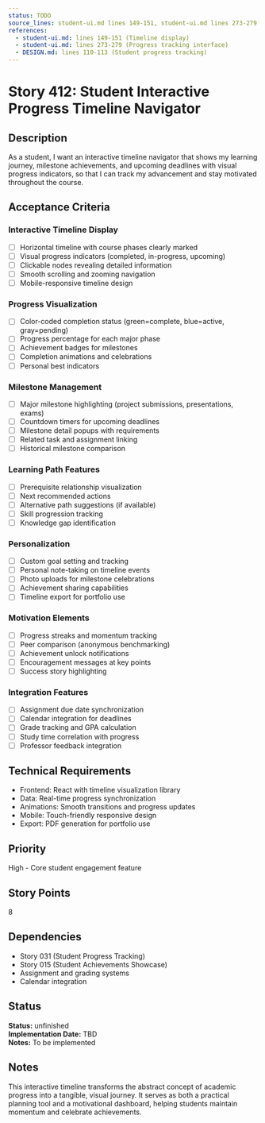 ```yaml
---
status: TODO
source_lines: student-ui.md lines 149-151, student-ui.md lines 273-279
references:
  - student-ui.md: lines 149-151 (Timeline display)
  - student-ui.md: lines 273-279 (Progress tracking interface)
  - DESIGN.md: lines 110-113 (Student progress tracking)
---
```


# Story 412: Student Interactive Progress Timeline Navigator

## Description
As a student, I want an interactive timeline navigator that shows my learning journey, milestone achievements, and upcoming deadlines with visual progress indicators, so that I can track my advancement and stay motivated throughout the course.

## Acceptance Criteria

### Interactive Timeline Display
- [ ] Horizontal timeline with course phases clearly marked
- [ ] Visual progress indicators (completed, in-progress, upcoming)
- [ ] Clickable nodes revealing detailed information
- [ ] Smooth scrolling and zooming navigation
- [ ] Mobile-responsive timeline design

### Progress Visualization
- [ ] Color-coded completion status (green=complete, blue=active, gray=pending)
- [ ] Progress percentage for each major phase
- [ ] Achievement badges for milestones
- [ ] Completion animations and celebrations
- [ ] Personal best indicators

### Milestone Management
- [ ] Major milestone highlighting (project submissions, presentations, exams)
- [ ] Countdown timers for upcoming deadlines
- [ ] Milestone detail popups with requirements
- [ ] Related task and assignment linking
- [ ] Historical milestone comparison

### Learning Path Features
- [ ] Prerequisite relationship visualization
- [ ] Next recommended actions
- [ ] Alternative path suggestions (if available)
- [ ] Skill progression tracking
- [ ] Knowledge gap identification

### Personalization
- [ ] Custom goal setting and tracking
- [ ] Personal note-taking on timeline events
- [ ] Photo uploads for milestone celebrations
- [ ] Achievement sharing capabilities
- [ ] Timeline export for portfolio use

### Motivation Elements
- [ ] Progress streaks and momentum tracking
- [ ] Peer comparison (anonymous benchmarking)
- [ ] Achievement unlock notifications
- [ ] Encouragement messages at key points
- [ ] Success story highlighting

### Integration Features
- [ ] Assignment due date synchronization
- [ ] Calendar integration for deadlines
- [ ] Grade tracking and GPA calculation
- [ ] Study time correlation with progress
- [ ] Professor feedback integration

## Technical Requirements
- Frontend: React with timeline visualization library
- Data: Real-time progress synchronization
- Animations: Smooth transitions and progress updates
- Mobile: Touch-friendly responsive design
- Export: PDF generation for portfolio use

## Priority
High - Core student engagement feature

## Story Points
8

## Dependencies
- Story 031 (Student Progress Tracking)
- Story 015 (Student Achievements Showcase)
- Assignment and grading systems
- Calendar integration


## Status
**Status:** unfinished  
**Implementation Date:** TBD  
**Notes:** To be implemented
## Notes
This interactive timeline transforms the abstract concept of academic progress into a tangible, visual journey. It serves as both a practical planning tool and a motivational dashboard, helping students maintain momentum and celebrate achievements.